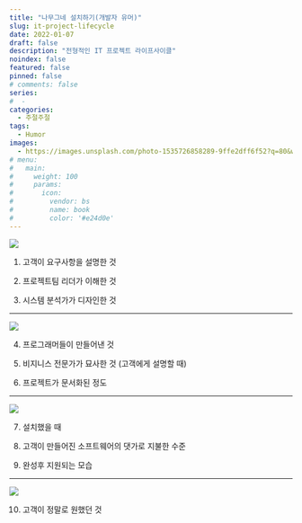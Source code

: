 ```yaml
---
title: "나무그네 설치하기(개발자 유머)"
slug: it-project-lifecycle
date: 2022-01-07
draft: false
description: "전형적인 IT 프로젝트 라이프사이클"
noindex: false
featured: false
pinned: false
# comments: false
series:
#  - 
categories:
  - 주절주절
tags:
  - Humor
images:
  - https://images.unsplash.com/photo-1535726858289-9ffe2dff6f52?q=80&w=2938&auto=format&fit=crop
# menu:
#   main:
#     weight: 100
#     params:
#       icon:
#         vendor: bs
#         name: book
#         color: '#e24d0e'
---
```


![](https://d.pr/i/dYyQYo+)

1. 고객이 요구사항을 설명한 것

2. 프로젝트팀 리더가 이해한 것

3. 시스템 분석가가 디자인한 것

---

![](https://d.pr/i/UUk9fP+)

4. 프로그래머들이 만들어낸 것

5. 비지니스 전문가가 묘사한 것 (고객에게 설명할 때)

6. 프로젝트가 문서화된 정도

---

![](https://d.pr/i/Ez8ylw+)

7. 설치했을 때

8. 고객이 만들어진 소프트웨어의 댓가로 지불한 수준

9.  완성후 지원되는 모습

---

![](https://d.pr/i/EFJtNp+)

10. 고객이 정말로 원했던 것



